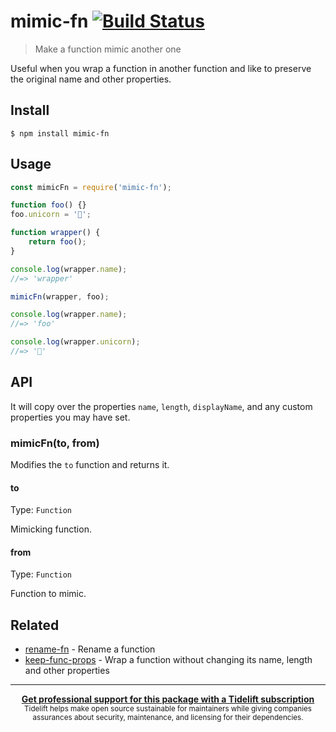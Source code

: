 # mimic-fn [![Build Status](https://travis-ci.org/sindresorhus/mimic-fn.svg?branch=master)](https://travis-ci.org/sindresorhus/mimic-fn)

> Make a function mimic another one

Useful when you wrap a function in another function and like to preserve the original name and other properties.


## Install

```
$ npm install mimic-fn
```


## Usage

```js
const mimicFn = require('mimic-fn');

function foo() {}
foo.unicorn = '🦄';

function wrapper() {
	return foo();
}

console.log(wrapper.name);
//=> 'wrapper'

mimicFn(wrapper, foo);

console.log(wrapper.name);
//=> 'foo'

console.log(wrapper.unicorn);
//=> '🦄'
```


## API

It will copy over the properties `name`, `length`, `displayName`, and any custom properties you may have set.

### mimicFn(to, from)

Modifies the `to` function and returns it.

#### to

Type: `Function`

Mimicking function.

#### from

Type: `Function`

Function to mimic.


## Related

- [rename-fn](https://github.com/sindresorhus/rename-fn) - Rename a function
- [keep-func-props](https://github.com/ehmicky/keep-func-props) - Wrap a function without changing its name, length and other properties


---

<div align="center">
	<b>
		<a href="https://tidelift.com/subscription/pkg/npm-mimic-fn?utm_source=npm-mimic-fn&utm_medium=referral&utm_campaign=readme">Get professional support for this package with a Tidelift subscription</a>
	</b>
	<br>
	<sub>
		Tidelift helps make open source sustainable for maintainers while giving companies<br>assurances about security, maintenance, and licensing for their dependencies.
	</sub>
</div>
